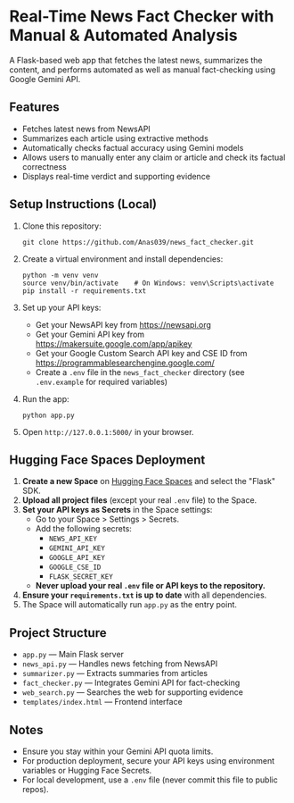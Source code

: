 # Real-Time News Fact Checker with Manual & Automated Analysis

A Flask-based web app that fetches the latest news, summarizes the content, and performs automated as well as manual fact-checking using Google Gemini API.

## Features

- Fetches latest news from NewsAPI
- Summarizes each article using extractive methods
- Automatically checks factual accuracy using Gemini models
- Allows users to manually enter any claim or article and check its factual correctness
- Displays real-time verdict and supporting evidence

## Setup Instructions (Local)

1. Clone this repository:

   ```
   git clone https://github.com/Anas039/news_fact_checker.git
   ```

2. Create a virtual environment and install dependencies:

   ```
   python -m venv venv
   source venv/bin/activate    # On Windows: venv\Scripts\activate
   pip install -r requirements.txt
   ```

3. Set up your API keys:

   - Get your NewsAPI key from https://newsapi.org
   - Get your Gemini API key from https://makersuite.google.com/app/apikey
   - Get your Google Custom Search API key and CSE ID from https://programmablesearchengine.google.com/
   - Create a `.env` file in the `news_fact_checker` directory (see `.env.example` for required variables)

4. Run the app:

   ```
   python app.py
   ```

5. Open `http://127.0.0.1:5000/` in your browser.

## Hugging Face Spaces Deployment

1. **Create a new Space** on [Hugging Face Spaces](https://huggingface.co/spaces) and select the "Flask" SDK.
2. **Upload all project files** (except your real `.env` file) to the Space.
3. **Set your API keys as Secrets** in the Space settings:
   - Go to your Space > Settings > Secrets.
   - Add the following secrets:
     - `NEWS_API_KEY`
     - `GEMINI_API_KEY`
     - `GOOGLE_API_KEY`
     - `GOOGLE_CSE_ID`
     - `FLASK_SECRET_KEY`
   - **Never upload your real `.env` file or API keys to the repository.**
4. **Ensure your `requirements.txt` is up to date** with all dependencies.
5. The Space will automatically run `app.py` as the entry point.

## Project Structure

- `app.py` — Main Flask server
- `news_api.py` — Handles news fetching from NewsAPI
- `summarizer.py` — Extracts summaries from articles
- `fact_checker.py` — Integrates Gemini API for fact-checking
- `web_search.py` — Searches the web for supporting evidence
- `templates/index.html` — Frontend interface

## Notes

- Ensure you stay within your Gemini API quota limits.
- For production deployment, secure your API keys using environment variables or Hugging Face Secrets.
- For local development, use a `.env` file (never commit this file to public repos).





